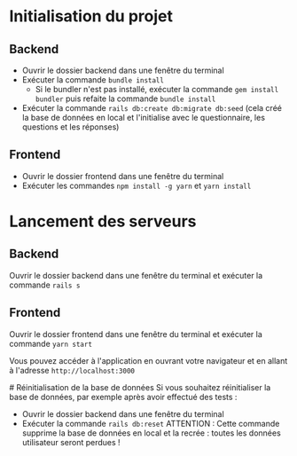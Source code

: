 # Initialisation du projet

## Backend

* Ouvrir le dossier backend dans une fenêtre du terminal
* Exécuter la commande `bundle install`
  * Si le bundler n'est pas installé, exécuter la commande `gem install bundler` puis refaite la commande `bundle install`
* Exécuter la commande `rails db:create db:migrate db:seed` (cela créé la base de données en local et l'initialise avec le questionnaire, les questions et les réponses)

## Frontend

* Ouvrir le dossier frontend dans une fenêtre du terminal
* Exécuter les commandes `npm install -g yarn` et `yarn install`

# Lancement des serveurs

## Backend

Ouvrir le dossier backend dans une fenêtre du terminal et exécuter la commande `rails s`

## Frontend

Ouvrir le dossier frontend dans une fenêtre du terminal et exécuter la commande `yarn start`

Vous pouvez accéder à l'application en ouvrant votre navigateur et en allant à l'adresse `http://localhost:3000`

# Réinitialisation de la base de données
Si vous souhaitez réinitialiser la base de données, par exemple après avoir effectué des tests :
* Ouvrir le dossier backend dans une fenêtre du terminal
* Exécuter la commande `rails db:reset`
ATTENTION : Cette commande supprime la base de données en local et la recrée : toutes les données utilisateur seront perdues !
